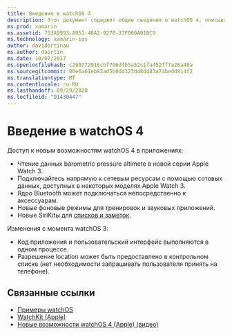 ```yaml
---
title: Введение в watchOS 4
description: Этот документ содержит общие сведения о watchOS 4, описывающие новые функции, которые теперь доступны для разработчиков Xamarin.
ms.prod: xamarin
ms.assetid: 753A9993-A951-40A2-9270-37F000A01BC9
ms.technology: xamarin-ios
author: davidortinau
ms.author: daortin
ms.date: 10/07/2017
ms.openlocfilehash: c299772916cbf706dfb5a52c1fa452ff7a26a48a
ms.sourcegitcommit: 00e6a61eb82ad5b0dd323d48d483a74bedd814f2
ms.translationtype: MT
ms.contentlocale: ru-RU
ms.lasthandoff: 09/29/2020
ms.locfileid: "91430447"
---
```

# <a name="introduction-to-watchos-4"></a>Введение в watchOS 4

Доступ к новым возможностям watchOS 4 в приложениях:

* Чтение данных barometric pressure altimete в новой серии Apple Watch 3.
* Подключайтесь напрямую к сетевым ресурсам с помощью сотовых данных, доступных в некоторых моделях Apple Watch 3.
* Ядро Bluetooth может подключаться непосредственно к аксессуарам.
* Новые фоновые режимы для тренировок и звуковых приложений.
* Новые SiriKitы для [списков и заметок](~/ios/platform/introduction-to-ios11/sirikit.md).

Изменения с момента watchOS 3:

* Код приложения и пользовательский интерфейс выполняются в одном процессе.
* Разрешение location может быть предоставлено в контрольном списке (нет необходимости запрашивать пользователя принять на телефоне).

## <a name="related-links"></a>Связанные ссылки

* [Примеры watchOS](/samples/browse/?products=xamarin&term=Xamarin.iOS%2bwatchOS)
* [WatchKit (Apple)](https://developer.apple.com/documentation/watchkit)
* [Новые возможности watchOS 4 (Apple) (видео)](https://developer.apple.com/videos/play/wwdc2017/205/)